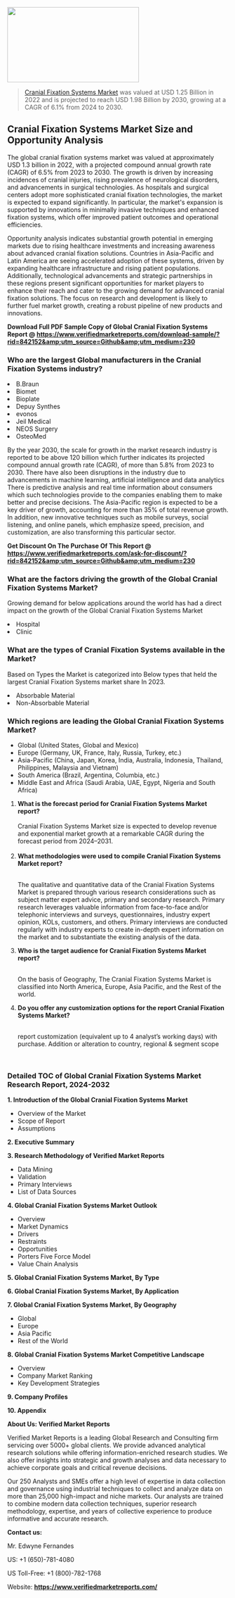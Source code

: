 <img src="https://ffe5etoiles.com/wp-content/uploads/2024/12/MST1-300x171.png" alt="" width="300" height="171" class="alignnone size-medium wp-image-20088" /><blockquote><p><p><a href="https://www.verifiedmarketreports.com/download-sample/?rid=842152&utm_source=Github&utm_medium=230" target="_blank">Cranial Fixation Systems Market</a> was valued at USD 1.25 Billion in 2022 and is projected to reach USD 1.98 Billion by 2030, growing at a CAGR of 6.1% from 2024 to 2030.</p></blockquote><p><h2>Cranial Fixation Systems Market Size and Opportunity Analysis</h2><p>The global cranial fixation systems market was valued at approximately USD 1.3 billion in 2022, with a projected compound annual growth rate (CAGR) of 6.5% from 2023 to 2030. The growth is driven by increasing incidences of cranial injuries, rising prevalence of neurological disorders, and advancements in surgical technologies. As hospitals and surgical centers adopt more sophisticated cranial fixation technologies, the market is expected to expand significantly. In particular, the market's expansion is supported by innovations in minimally invasive techniques and enhanced fixation systems, which offer improved patient outcomes and operational efficiencies.</p><p>Opportunity analysis indicates substantial growth potential in emerging markets due to rising healthcare investments and increasing awareness about advanced cranial fixation solutions. Countries in Asia-Pacific and Latin America are seeing accelerated adoption of these systems, driven by expanding healthcare infrastructure and rising patient populations. Additionally, technological advancements and strategic partnerships in these regions present significant opportunities for market players to enhance their reach and cater to the growing demand for advanced cranial fixation solutions. The focus on research and development is likely to further fuel market growth, creating a robust pipeline of new products and innovations.</p></p><p class=""><strong>Download Full PDF Sample Copy of Global Cranial Fixation Systems Report @ <a href="https://www.verifiedmarketreports.com/download-sample/?rid=842152&amp;utm_source=Github&amp;utm_medium=230" target="_blank">https://www.verifiedmarketreports.com/download-sample/?rid=842152&amp;utm_source=Github&amp;utm_medium=230</a></strong></p><h3 id="" class="">Who are the largest Global manufacturers in the Cranial Fixation Systems industry?</h3><p><li>B.Braun</li><li> Biomet</li><li> Bioplate</li><li> Depuy Synthes</li><li> evonos</li><li> Jeil Medical</li><li> NEOS Surgery</li><li> OsteoMed</li></p><div class=""><div class="" dir="" data-message-author-role="" data-message-id="" data-message-model-slug=""><div class=""><div class=""><div class=""><div class="" dir="" data-message-author-role="" data-message-id="" data-message-model-slug=""><div class=""><div class=""><p>By the year 2030, the scale for growth in the market research industry is reported to be above 120 billion which further indicates its projected compound annual growth rate (CAGR), of more than 5.8% from 2023 to 2030. There have also been disruptions in the industry due to advancements in machine learning, artificial intelligence and data analytics There is predictive analysis and real time information about consumers which such technologies provide to the companies enabling them to make better and precise decisions. The Asia-Pacific region is expected to be a key driver of growth, accounting for more than 35% of total revenue growth. In addition, new innovative techniques such as mobile surveys, social listening, and online panels, which emphasize speed, precision, and customization, are also transforming this particular sector.</p><p><strong>Get Discount On The Purchase Of This Report @&nbsp; <a href="https://www.verifiedmarketreports.com/ask-for-discount/?rid=842152&amp;utm_source=Github&amp;utm_medium=230" target="_blank">https://www.verifiedmarketreports.com/ask-for-discount/?rid=842152&amp;utm_source=Github&amp;utm_medium=230</a></strong></p></div></div></div></div></div></div></div></div><h3 id="" class="">What are the factors driving the growth of the Global Cranial Fixation Systems Market?</h3><p id="" class="">Growing demand for below applications around the world has had a direct impact on the growth of the Global Cranial Fixation Systems Market</p><p id="" class=""><li>Hospital</li><li> Clinic</li></p><h3 id="" class="">What are the types of Cranial Fixation Systems available in the Market?</h3><p id="" class="">Based on Types the Market is categorized into Below types that held the largest Cranial Fixation Systems market share In 2023.</p><p id="" class=""><li>Absorbable Material</li><li> Non-Absorbable Material</li></p><h3 id="" class="">Which regions are leading the Global Cranial Fixation Systems Market?</h3><ul><li>Global (United States, Global and Mexico)</li><li>Europe (Germany, UK, France, Italy, Russia, Turkey, etc.)</li><li>Asia-Pacific (China, Japan, Korea, India, Australia, Indonesia, Thailand, Philippines, Malaysia and Vietnam)</li><li>South America (Brazil, Argentina, Columbia, etc.)</li><li>Middle East and Africa (Saudi Arabia, UAE, Egypt, Nigeria and South Africa)</li></ul><p><ol><li><strong>What is the forecast period for Cranial Fixation Systems Market report?<br /></strong><br /><span data-sheets-root="1" data-sheets-value="{&quot;1&quot;:2,&quot;2&quot;:&quot;XXXX size is expected to develop revenue and exponential market growth at a remarkable CAGR during the forecast period from 2024&ndash;2030.&quot;}" data-sheets-userformat="{&quot;2&quot;:12674,&quot;4&quot;:{&quot;1&quot;:2,&quot;2&quot;:16776960},&quot;10&quot;:2,&quot;11&quot;:0,&quot;15&quot;:&quot;Arial&quot;,&quot;16&quot;:12}">Cranial Fixation Systems Market size is expected to develop revenue and exponential market growth at a remarkable CAGR during the forecast period from 2024&ndash;2031.</span><br /><br /></li><li><strong>What methodologies were used to compile Cranial Fixation Systems Market report?<br /><br /></strong><p>The qualitative and quantitative data of the&nbsp;Cranial Fixation Systems Market is prepared through various research considerations such as subject matter expert advice, primary and secondary research. Primary research leverages valuable information from face-to-face and/or telephonic interviews and surveys, questionnaires, industry expert opinion, KOLs, customers, and others. Primary interviews are conducted regularly with industry experts to create in-depth expert information on the market and to substantiate the existing analysis of the data.&nbsp;</p></li><li><strong>Who is the target audience for Cranial Fixation Systems Market report?<br /><br /></strong><p>On the basis of Geography, The&nbsp;Cranial Fixation Systems Market is classified into North America, Europe, Asia Pacific, and the Rest of the world.</p></li><li><strong>Do you offer any customization options for the report Cranial Fixation Systems Market?<br /><br /></strong><p>report customization (equivalent up to 4 analyst&rsquo;s working days) with purchase. Addition or alteration to country, regional &amp; segment scope</p><p>&nbsp;</p></li></ol></p><h3 id="" class="">Detailed TOC of Global Cranial Fixation Systems Market Research Report, 2024-2032</h3><p id="" class=""><strong>1. Introduction of the Global Cranial Fixation Systems Market</strong></p><ul><li>Overview of the Market</li><li>Scope of Report</li><li>Assumptions</li></ul><p id="" class=""><strong>2. Executive Summary</strong></p><p id="" class=""><strong>3. Research Methodology of&nbsp;Verified Market Reports</strong></p><ul><li>Data Mining</li><li>Validation</li><li>Primary Interviews</li><li>List of Data Sources</li></ul><p id="" class=""><strong>4. Global Cranial Fixation Systems Market Outlook</strong></p><ul><li>Overview</li><li>Market Dynamics</li><li>Drivers</li><li>Restraints</li><li>Opportunities</li><li>Porters Five Force Model</li><li>Value Chain Analysis</li></ul><p id="" class=""><strong>5. Global Cranial Fixation Systems Market, By&nbsp;Type</strong></p><p id="" class=""><strong>6. Global Cranial Fixation Systems Market, By Application</strong></p><p id="" class=""><strong>7. Global Cranial Fixation Systems Market, By Geography</strong></p><ul><li>Global</li><li>Europe</li><li>Asia Pacific</li><li>Rest of the World</li></ul><p id="" class=""><strong>8. Global Cranial Fixation Systems Market Competitive Landscape</strong></p><ul><li>Overview</li><li>Company Market Ranking</li><li>Key Development Strategies</li></ul><p id="" class=""><strong>9. Company Profiles</strong></p><p id="" class=""><strong>10. Appendix</strong></p><p id="" class=""><strong>About Us: Verified Market Reports</strong></p><p id="" class="">Verified Market Reports is a leading Global Research and Consulting firm servicing over 5000+ global clients. We provide advanced analytical research solutions while offering information-enriched research studies. We also offer insights into strategic and growth analyses and data necessary to achieve corporate goals and critical revenue decisions.</p><p id="" class="">Our 250 Analysts and SMEs offer a high level of expertise in data collection and governance using industrial techniques to collect and analyze data on more than 25,000 high-impact and niche markets. Our analysts are trained to combine modern data collection techniques, superior research methodology, expertise, and years of collective experience to produce informative and accurate research.</p><p id="" class=""><strong>Contact us:</strong></p><p id="" class="">Mr. Edwyne Fernandes</p><p id="" class="">US: +1 (650)-781-4080</p><p id="" class="">US Toll-Free: +1 (800)-782-1768</p><p id="" class="">Website: <a target="" data-test-app-aware-link=""><strong>https://www.verifiedmarketreports.com/</strong></a></p>
